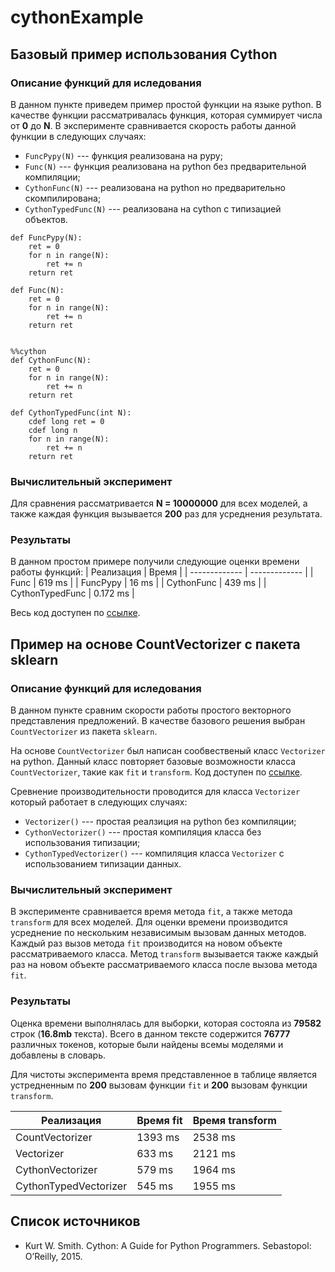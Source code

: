 # cythonExample

## Базовый пример использования Cython
### Описание функций для иследования
В данном пункте приведем пример простой функции на языке python. В качестве функции рассматривалась функция, которая суммирует числа от **0** до **N**. В эксперименте сравнивается скорость работы данной функции в следующих случаях: 
* ```FuncPypy(N)``` --- функция реализована на pypy; 
* ```Func(N)``` --- функция реализована на python без предварительной компиляции;
* ```CythonFunc(N)``` --- реализована на python но предварительно скомпилирована;
* ```CythonTypedFunc(N)``` --- реализована на cython с типизацией объектов.
```
def FuncPypy(N):
    ret = 0
    for n in range(N):
        ret += n
    return ret
    
def Func(N):
    ret = 0
    for n in range(N):
        ret += n
    return ret


%%cython
def CythonFunc(N):
    ret = 0
    for n in range(N):
        ret += n
    return ret

def CythonTypedFunc(int N):
    cdef long ret = 0
    cdef long n
    for n in range(N):
        ret += n
    return ret
```
### Вычислительный эксперимент
Для сравнения рассматривается **N = 10000000** для всех моделей, а также каждая функция вызывается **200** раз для усреднения результата.
### Результаты
В данном простом примере получили следующие оценки времени работы функций:
| Реализация  | Время |
| ------------- | ------------- |
| Func  | 619 ms  |
| FuncPypy  | 16 ms  |
| CythonFunc  | 439 ms  |
| CythonTypedFunc  | 0.172 ms |

Весь код доступен по [ссылке](https://github.com/andriygav/cythonExample/blob/master/example/SimpleExample.ipynb).

## Пример на основе CountVectorizer с пакета sklearn
### Описание функций для иследования
В данном пункте сравним скорости работы простого векторного представления предложений. В качестве базового решения выбран ```CountVectorizer``` из пакета ```sklearn```.

На основе ```CountVectorizer``` был написан сообвественый класс ```Vectorizer``` на python. Данный класс повторяет базовые возможности класса ```CountVectorizer```, такие как ```fit``` и ```transform```. Код доступен по [ссылке](https://github.com/andriygav/cythonExample/blob/master/example/CountVectorizer.ipynb).

Сревнение производительности проводится для класса ```Vectorizer``` который работает в следующих случаях:
* ```Vectorizer()``` --- простая реалзиция на python без компиляции;
* ```CythonVectorizer()``` --- простая компиляция класса без использования типизации;
* ```CythonTypedVectorizer()``` --- компиляция класса ```Vectorizer``` с использованием типизации данных.
### Вычислительный эксперимент
В эксперименте сравнивается время метода ```fit```, а также метода ```transform``` для всех моделей. Для оценки времени производится усреднение по нескольким независимым вызовам данных методов. Каждый раз вызов метода ```fit``` производится на новом объекте рассматриваемого класса. Метод ```transform``` вызывается также каждый раз на новом объекте рассматриваемого класса после вызова метода ```fit```.
### Результаты
Оценка времени выполнялась для выборки, которая состояла из **79582** строк (**16.8mb** текста). Всего в данном тексте содержится **76777** различных токенов, которые были найдены всемы моделями и добавлены в словарь.

Для чистоты эксперимента время представленное в таблице является устредненным по **200** вызовам функции ```fit``` и **200** вызовам функции ```transform```.

| Реализация  | Время fit | Время transform |
| ------------- | ------------- | ------------- |
| CountVectorizer  | 1393 ms  | 2538 ms |
| Vectorizer  | 633 ms | 2121 ms |
| CythonVectorizer  | 579 ms | 1964 ms |
| CythonTypedVectorizer  | 545 ms | 1955 ms |




## Список источников
* Kurt W. Smith. Cython: A Guide for Python Programmers. Sebastopol: O’Reilly, 2015.
